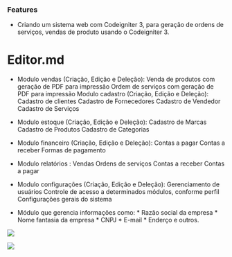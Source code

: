 ### Features

- Criando um sistema web com Codeigniter 3, para geração de ordens de serviços, vendas de produto usando o Codeigniter 3.

# Editor.md

- Modulo vendas (Criação, Edição e Deleção):
      Venda de produtos com geração de PDF para impressão
      Ordem de serviços com geração de PDF para impressão
      Modulo cadastro (Criação, Edição e Deleção):
      Cadastro de clientes
      Cadastro de Fornecedores
      Cadastro de Vendedor
      Cadastro de Serviços

- Modulo estoque (Criação, Edição e Deleção):
    Cadastro de Marcas
    Cadastro de Produtos
    Cadastro de Categorias

- Modulo financeiro (Criação, Edição e Deleção):
      Contas a pagar
      Contas a receber
      Formas de pagamento

- Modulo relatórios :
      Vendas
      Ordens de serviços
      Contas a receber
      Contas a pagar

- Modulo configurações (Criação, Edição e Deleção):
      Gerenciamento de usuários
      Controle de acesso a determinados módulos, conforme perfil
      Configurações gerais do sistema

- Módulo que gerencia informações como:
      * Razão social da empresa
      * Nome fantasia da empresa
      * CNPJ
      * E-mail
      * Enderço e outros.

![](https://i.imgur.com/fvYELLQ.jpg)

![](https://i.imgur.com/VDpJOB4.png)
